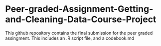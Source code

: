 # Peer-graded-Assignment-Getting-and-Cleaning-Data-Course-Project

This github repository contains the final submission for the peer graded assingment.
This includes an .R script file, and a codebook.md
